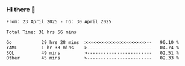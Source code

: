 ### Hi there 👋

<!--
**zhumeme/zhumeme** is a ✨ _special_ ✨ repository because its `README.md` (this file) appears on your GitHub profile.

Here are some ideas to get you started:

- 🔭 I’m currently working on ...
- 🌱 I’m currently learning ...
- 👯 I’m looking to collaborate on ...
- 🤔 I’m looking for help with ...
- 💬 Ask me about ...
- 📫 How to reach me: ...
- 😄 Pronouns: ...
- ⚡ Fun fact: ...
-->

<!--START_SECTION:waka-->

```all_time
From: 23 April 2025 - To: 30 April 2025

Total Time: 31 hrs 56 mins

Go           29 hrs 28 mins  >>>>>>>>>>>>>>>>>>>>>>>--   90.10 %
YAML         1 hr 33 mins    >------------------------   04.74 %
SQL          49 mins         >------------------------   02.51 %
Other        45 mins         >------------------------   02.33 %
```

<!--END_SECTION:waka-->
